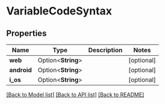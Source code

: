 # VariableCodeSyntax

## Properties

Name | Type | Description | Notes
------------ | ------------- | ------------- | -------------
**web** | Option<**String**> |  | [optional]
**android** | Option<**String**> |  | [optional]
**i_os** | Option<**String**> |  | [optional]

[[Back to Model list]](../README.md#documentation-for-models) [[Back to API list]](../README.md#documentation-for-api-endpoints) [[Back to README]](../README.md)


